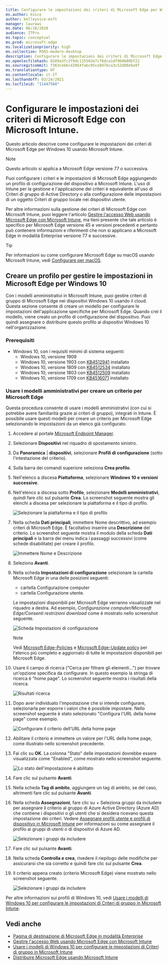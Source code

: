 ```yaml
---
title: Configurare le impostazioni dei criteri di Microsoft Edge per Windows usando Microsoft Intune
ms.author: kvice
author: kelleyvice-msft
manager: laurawi
ms.date: 06/18/2020
audience: ITPro
ms.topic: conceptual
ms.prod: microsoft-edge
ms.localizationpriority: high
ms.collection: M365-modern-desktop
description: Configurare le impostazioni dei criteri di Microsoft Edge per Windows usando Microsoft Intune.
ms.openlocfilehash: 0189a3fc2f9dc115563e7cf6dca1df960680bf22
ms.sourcegitcommit: f363ceb6c42054fabc95ce8d7bca3c52d80e6a9f
ms.translationtype: HT
ms.contentlocale: it-IT
ms.lasthandoff: 03/24/2021
ms.locfileid: "11447560"
---
```

# <a name="configure-microsoft-edge-policy-settings-with-microsoft-intune"></a>Configurare le impostazioni dei criteri di Microsoft Edge con Microsoft Intune.

Questo articolo descrive come configurare le impostazioni dei criteri di Microsoft Edge per Windows 10 usando Microsoft Intune.

> [!NOTE]
> Questo articolo si applica a Microsoft Edge versione 77 o successiva.

Puoi configurare i criteri e le impostazioni di Microsoft Edge aggiungendo un profilo di configurazione del dispositivo a Microsoft Intune. L'uso di Intune per la gestione e l'applicazione dei criteri è equivalente all'uso di Criteri di gruppo di Active Directory o alla configurazione delle impostazioni di un oggetto Criteri di gruppo locale nei dispositivi utente.

Per altre informazioni sulla gestione dei criteri di Microsoft Edge con Microsoft Intune, puoi leggere l'articolo [Gestire l'accesso Web usando Microsoft Edge con Microsoft Intune](/intune/manage-microsoft-edge), ma tieni presente che tale articolo è specifico per Microsoft Edge versione 45 e versioni precedenti e pertanto può contenere informazioni e riferimenti che non si applicano a Microsoft Edge in modalità Enterprise versione 77 e successive.

> [!TIP]
> Per informazioni su come configurare Microsoft Edge su macOS usando Microsoft Intune, vedi [Configurare per macOS](configure-microsoft-edge-on-mac.md).

## <a name="create-a-profile-to-manage-settings-in-microsoft-edge-for-windows-10"></a>Creare un profilo per gestire le impostazioni in Microsoft Edge per Windows 10

Con i modelli amministrativi in Microsoft Intune, puoi gestire criteri di gruppo di Microsoft Edge nei dispositivi Windows 10 usando il cloud. Questa sezione consente di creare un modello per configurare le impostazioni dell'applicazione specifiche per Microsoft Edge. Quando crei il modello, viene creato un profilo di configurazione del dispositivo. Puoi quindi assegnare o distribuire questo profilo ai dispositivi Windows 10 nell'organizzazione.

### <a name="prerequisites"></a>Prerequisiti

- Windows 10, con i requisiti minimi di sistema seguenti:
  - Windows 10, versione 1909
  - Windows 10, versione 1903 con [KB4512941](https://support.microsoft.com/kb/4512941) installato
  - Windows 10, versione 1809 con [KB4512534](https://support.microsoft.com/kb/4512534) installato
  - Windows 10, versione 1803 con [KB4512509](https://support.microsoft.com/kb/4512509) installato
  - Windows 10, versione 1709 con [KB4516071](https://support.microsoft.com/kb/4516071) installato

### <a name="use-administrative-templates-to-create-a-policy-for-microsoft-edge"></a>Usare i modelli amministrativi per creare un criterio per Microsoft Edge

Questa procedura consente di usare i modelli amministrativi (con cui si potrebbe avere familiarità grazie ai criteri di gruppo), integrati in Intune. È possibile usare questi modelli per creare un criterio per Microsoft Edge selezionando le impostazioni da un elenco già configurato.

1. Accedere al portale [Microsoft Endpoint Manager](https://endpoint.microsoft.com/).
2. Selezionare **Dispositivi** nel riquadro di spostamento sinistro.
3. Da **Panoramica** | **dispositivi**, selezionare **Profili di configurazione** (sotto l'intestazione del criterio).
4. Sulla barra dei comandi superiore seleziona **Crea profilo**.
5. Nell'elenco a discesa **Piattaforma**, selezionare **Windows 10 e versioni successive**.
6. Nell'elenco a discesa sotto **Profilo**, selezionare **Modelli amministrativi**, quindi fare clic sul pulsante **Crea**. Lo screenshot seguente mostra gli elenchi a discesa per selezionare la piattaforma e il tipo di profilo.

    ![Selezionare la piattaforma e il tipo di profilo](./media/configure-edge-with-intune/create-profile-platform.png)

7. Nella scheda **Dati principali**, immettere Nome descrittivo, ad esempio criteri di Microsoft Edge. È facoltativo inserire una **Descrizione** del criterio.
Lo screenshot seguente mostra il modulo della scheda **Dati principali** e la barra dei menu indica i passaggi successivi (come schede disabilitate) per creare il profilo.

   ![Immettere Nome e Descrizione](./media/configure-edge-with-intune/create-profile-basics-tab.png)

8. Seleziona **Avanti**.
9. Nella scheda **Impostazioni di configurazione** selezionare la cartella Microsoft Edge in una delle posizioni seguenti:

   - cartella Configurazione computer
   - cartella Configurazione utente.

   Le impostazioni disponibili per Microsoft Edge verranno visualizzate nel riquadro a destra. Ad esempio, *Configurazione computer/Microsoft Edge/Consenti restrizioni download* come è mostrato nello screenshot seguente.

   ![Scheda Impostazioni di configurazione](./media/configure-edge-with-intune/create-profile-configuration-settings-tab.png)

   > [!NOTE]
   > Vedi [Microsoft Edge-Policies](./microsoft-edge-policies.md) e [Microsoft Edge-Update policy](./microsoft-edge-update-policies.md) per l'elenco più completo e aggiornato di tutte le impostazioni disponibili per Microsoft Edge.

10. Usare il campo di ricerca ("Cerca per filtrare gli elementi...") per trovare un'opzione specifica da configurare. In questo esempio la stringa di ricerca è "home page". Lo screenshot seguente mostra i risultati della ricerca.

    ![Risultati ricerca](./media/configure-edge-with-intune/create-profile-configuration-settings-tab-search.png)

11. Dopo aver individuato l'impostazione che si intende configurare, selezionarla per esporre i valori che è possibile impostare. Nello screenshot seguente è stato selezionato "Configura l'URL della home page" come esempio.

    ![Configurare il criterio dell'URL della home page](./media/configure-edge-with-intune/create-profile-configuration-settings-tab-edit-pol.png)

12. Abilitare il criterio e immettere un valore per l'URL della home page, come illustrato nello screenshot precedente.

13. Fai clic su **OK**. La colonna "Stato" delle impostazioni dovrebbe essere visualizzata come "Enabled", come mostrato nello screenshot seguente.

    ![Lo stato dell'impostazione è abilitato](./media/configure-edge-with-intune/create-profile-configuration-settings-tab-set-enabled.png)

14. Fare clic sul pulsante **Avanti**.

15. Nella scheda **Tag di ambito**, aggiungere un tag di ambito, se del caso, altrimenti fare clic sul pulsante **Avanti**.

16. Nella scheda **Assegnazioni**, fare clic su + Seleziona gruppi da includere per assegnare il criterio al gruppo di Azure Active Directory (Azure AD) che contiene i dispositivi o gli utenti che si desidera ricevano questa impostazione dei criteri. Vedere [Assegnare profili utente e profili di dispositivo in Microsoft Intune](/intune/device-profile-assign) per informazioni su come assegnare il profilo ai gruppi di utenti o di dispositivi di Azure AD.

    ![Selezionare i gruppi da includere](./media/configure-edge-with-intune/create-profile-assignments-tab.png)

17. Fare clic sul pulsante **Avanti**.

18. Nella scheda **Controlla e crea**, rivedere il riepilogo delle modifiche per assicurarsi che sia corretto e quindi fare clic sul pulsante **Crea**.

19. Il criterio appena creato (criterio Microsoft Edge) viene mostrato nello screenshot seguente.

    ![Selezionare i gruppi da includere](./media/configure-edge-with-intune/create-profile-new-policy-finished.png)

Per altre informazioni sui profili di Windows 10, vedi [Usare i modelli di Windows 10 per configurare le impostazioni di Criteri di gruppo in Microsoft Intune](/intune/administrative-templates-windows).

## <a name="see-also"></a>Vedi anche

- [Pagina di destinazione di Microsoft Edge in modalità Enterprise](https://aka.ms/EdgeEnterprise)
- [Gestire l'accesso Web usando Microsoft Edge con Microsoft Intune](/intune/manage-microsoft-edge)
- [Usare i modelli di Windows 10 per configurare le impostazioni di Criteri di gruppo in Microsoft Intune](/intune/administrative-templates-windows)
- [Distribuire Microsoft Edge usando Microsoft Intune](/intune/apps/apps-windows-edge/?bc=https%3a%2f%2fdocs.microsoft.com%2fDeployEdge%2fbreadcrumb%2ftoc.json&toc=https%3a%2f%2fdocs.microsoft.com%2fDeployEdge%2ftoc.json)